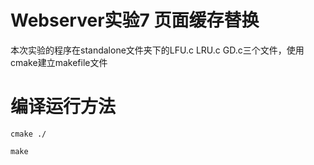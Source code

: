 # Webserver实验7 页面缓存替换

本次实验的程序在standalone文件夹下的LFU.c LRU.c GD.c三个文件，使用cmake建立makefile文件

# 编译运行方法
` cmake ./ `

` make `
